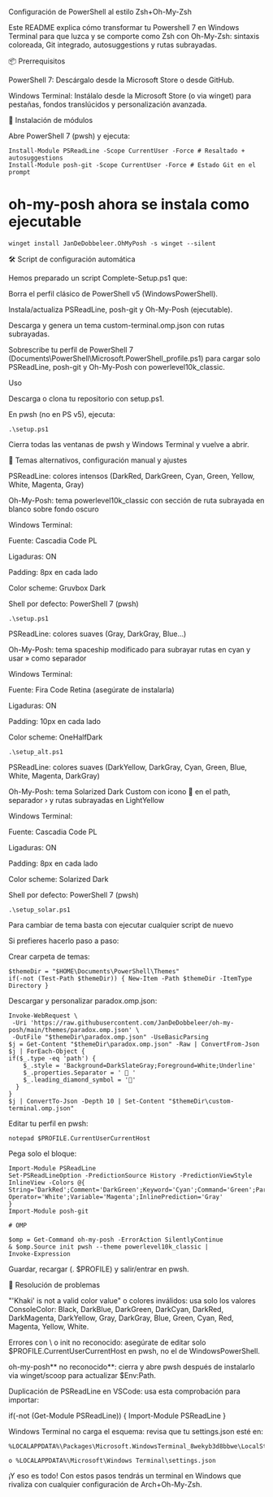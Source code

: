 Configuración de PowerShell al estilo Zsh+Oh-My-Zsh

Este README explica cómo transformar tu Powershell 7 en Windows Terminal para que luzca y se comporte como Zsh con Oh-My-Zsh: sintaxis coloreada, Git integrado, autosuggestions y rutas subrayadas.

📦 Prerrequisitos

PowerShell 7: Descárgalo desde la Microsoft Store o desde GitHub.

Windows Terminal: Instálalo desde la Microsoft Store (o via winget) para pestañas, fondos translúcidos y personalización avanzada.

🔧 Instalación de módulos

Abre PowerShell 7 (pwsh) y ejecuta:
```
Install-Module PSReadLine -Scope CurrentUser -Force # Resaltado + autosuggestions
Install-Module posh-git -Scope CurrentUser -Force # Estado Git en el prompt
```
# oh-my-posh ahora se instala como ejecutable
```
winget install JanDeDobbeleer.OhMyPosh -s winget --silent
```
🛠️ Script de configuración automática

Hemos preparado un script Complete-Setup.ps1 que:

Borra el perfil clásico de PowerShell v5 (WindowsPowerShell).

Instala/actualiza PSReadLine, posh-git y Oh-My-Posh (ejecutable).

Descarga y genera un tema custom-terminal.omp.json con rutas subrayadas.

Sobrescribe tu perfil de PowerShell 7 (Documents\PowerShell\Microsoft.PowerShell_profile.ps1) para cargar solo PSReadLine, posh-git y Oh-My-Posh con powerlevel10k_classic.

Uso

Descarga o clona tu repositorio con setup.ps1.

En pwsh (no en PS v5), ejecuta:
```
.\setup.ps1
```
Cierra todas las ventanas de pwsh y Windows Terminal y vuelve a abrir.

🎨 Temas alternativos, configuración manual y ajustes

PSReadLine: colores intensos (DarkRed, DarkGreen, Cyan, Green, Yellow, White, Magenta, Gray)

Oh-My-Posh: tema powerlevel10k_classic con sección de ruta subrayada en blanco sobre fondo oscuro

Windows Terminal:

Fuente: Cascadia Code PL

Ligaduras: ON

Padding: 8px en cada lado

Color scheme: Gruvbox Dark

Shell por defecto: PowerShell 7 (pwsh)
```
.\setup.ps1
```
PSReadLine: colores suaves (Gray, DarkGray, Blue…)

Oh-My-Posh: tema spaceship modificado para subrayar rutas en cyan y usar » como separador

Windows Terminal:

Fuente: Fira Code Retina (asegúrate de instalarla)

Ligaduras: ON

Padding: 10px en cada lado

Color scheme: OneHalfDark
```
.\setup_alt.ps1
```
PSReadLine: colores suaves (DarkYellow, DarkGray, Cyan, Green, Blue, White, Magenta, DarkGray)

Oh-My-Posh: tema Solarized Dark Custom con icono  en el path, separador › y rutas subrayadas en LightYellow

Windows Terminal:

Fuente: Cascadia Code PL

Ligaduras: ON

Padding: 8px en cada lado

Color scheme: Solarized Dark

Shell por defecto: PowerShell 7 (pwsh)
```
.\setup_solar.ps1
```
Para cambiar de tema basta con ejecutar cualquier script de nuevo

Si prefieres hacerlo paso a paso:

Crear carpeta de temas:
```
$themeDir = "$HOME\Documents\PowerShell\Themes"
if(-not (Test-Path $themeDir)) { New-Item -Path $themeDir -ItemType Directory }
```
Descargar y personalizar paradox.omp.json:
```
Invoke-WebRequest \
 -Uri 'https://raw.githubusercontent.com/JanDeDobbeleer/oh-my-posh/main/themes/paradox.omp.json' \
 -OutFile "$themeDir\paradox.omp.json" -UseBasicParsing
$j = Get-Content "$themeDir\paradox.omp.json" -Raw | ConvertFrom-Json
$j | ForEach-Object {
if($_.type -eq 'path') {
    $_.style = 'Background=DarkSlateGray;Foreground=White;Underline'
    $_.properties.Separator = '  '
    $_.leading_diamond_symbol = ''
  }
}
$j | ConvertTo-Json -Depth 10 | Set-Content "$themeDir\custom-terminal.omp.json"
```
Editar tu perfil en pwsh:
```
notepad $PROFILE.CurrentUserCurrentHost
```
Pega solo el bloque:
```
Import-Module PSReadLine
Set-PSReadLineOption -PredictionSource History -PredictionViewStyle InlineView -Colors @{
String='DarkRed';Comment='DarkGreen';Keyword='Cyan';Command='Green';Parameter='Yellow';
Operator='White';Variable='Magenta';InlinePrediction='Gray'
}
Import-Module posh-git

# OMP

$omp = Get-Command oh-my-posh -ErrorAction SilentlyContinue
& $omp.Source init pwsh --theme powerlevel10k_classic |
Invoke-Expression
```
Guardar, recargar (. $PROFILE) y salir/entrar en pwsh.

🐞 Resolución de problemas

"'Khaki' is not a valid color value" o colores inválidos: usa solo los valores ConsoleColor:
Black, DarkBlue, DarkGreen, DarkCyan, DarkRed, DarkMagenta, DarkYellow, Gray, DarkGray, Blue, Green, Cyan, Red, Magenta, Yellow, White.

Errores con \ o init no reconocido: asegúrate de editar solo $PROFILE.CurrentUserCurrentHost en pwsh, no el de WindowsPowerShell.

oh-my-posh** no reconocido**: cierra y abre pwsh después de instalarlo via winget/scoop para actualizar $Env:Path.

Duplicación de PSReadLine en VSCode: usa esta comprobación para importar:

if(-not (Get-Module PSReadLine)) { Import-Module PSReadLine }

Windows Terminal no carga el esquema: revisa que tu settings.json esté en:
```
%LOCALAPPDATA%\Packages\Microsoft.WindowsTerminal_8wekyb3d8bbwe\LocalState\settings.json

o %LOCALAPPDATA%\Microsoft\Windows Terminal\settings.json
```
¡Y eso es todo! Con estos pasos tendrás un terminal en Windows que rivaliza con cualquier configuración de Arch+Oh-My-Zsh.
